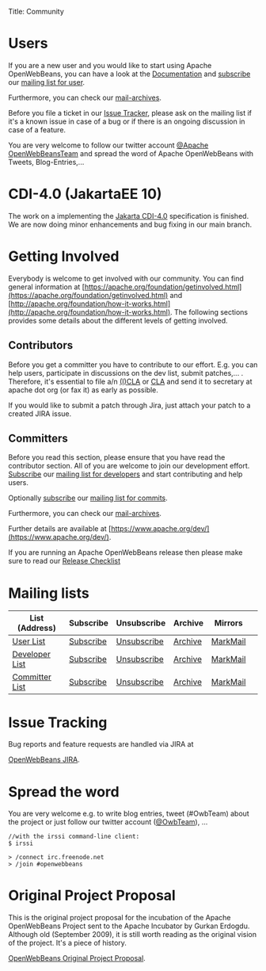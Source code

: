 Title: Community

# Users

If you are a new user and you would like to start using Apache OpenWebBeans,
you can have a look at the [Documentation](documentation.html) and
[subscribe](mailto:user-subscribe@openwebbeans.apache.org)
our [mailing list for user](mailto:user@openwebbeans.apache.org).

Furthermore, you can check our [mail-archives](#mailing-lists).

Before you file a ticket in our [Issue Tracker](https://issues.apache.org/jira/browse/OWB), please ask on the mailing list
if it's a known issue in case of a bug or if there is an ongoing discussion in case of a feature.

You are very welcome to follow our twitter account [@Apache OpenWebBeansTeam](https://twitter.com/OwbTeam)
and spread the word of Apache OpenWebBeans with Tweets, Blog-Entries,...

# CDI-4.0 (JakartaEE 10)

The work on a implementing the [Jakarta CDI-4.0](https://projects.eclipse.org/projects/ee4j.cdi/releases/4.0)
specification is finished. 
We are now doing minor enhancements and bug fixing in our main branch.

# Getting Involved

Everybody is welcome to get involved with our community. You can find general information at
[https://apache.org/foundation/getinvolved.html](https://apache.org/foundation/getinvolved.html)
and [http://apache.org/foundation/how-it-works.html](http://apache.org/foundation/how-it-works.html).
The following sections provides some details about the different levels of getting involved.

## Contributors

Before you get a committer you have to contribute to our effort. E.g. you can help users, participate in
discussions on the dev list, submit patches,... . Therefore, it's essential to file a/n
[(I)CLA](https://www.apache.org/licenses/icla.txt) or [CLA](https://www.apache.org/licenses/cla-corporate.txt)
and send it to secretary at apache dot org (or fax it) as early as possible.

If you would like to submit a patch through Jira, just attach your patch to a created JIRA issue.

## Committers

Before you read this section, please ensure that you have read the contributor section.
All of you are welcome to join our development effort. [Subscribe](mailto:dev-subscribe@openwebbeans.apache.org)
our [mailing list for developers](mailto:dev@openwebbeans.apache.org) and start contributing and help users.

Optionally [subscribe](mailto:commits-subscribe@openwebbeans.apache.org) our [mailing list for commits](mailto:commits@openwebbeans.apache.org).

Furthermore, you can check our [mail-archives](community.html#mailing-lists).

Further details are available at [https://www.apache.org/dev/](https://www.apache.org/dev/).

If you are running an Apache OpenWebBeans release then please make sure to read our [Release Checklist](release-checklist.html)


# Mailing lists

<table class="table">
<thead>
<tr>
<th>List (Address)</th>
<th>Subscribe</th>
<th>Unsubscribe</th>
<th>Archive</th>
<th>Mirrors</th>
<th></th>
</tr>
</thead>
<tbody>
<tr>
<td><a href="mailto:user@openwebbeans.apache.org">User List</a></td>
<td><a href="mailto:user-subscribe@openwebbeans.apache.org">Subscribe</a></td>
<td><a href="mailto:user-unsubscribe@openwebbeans.apache.org">Unsubscribe</a></td>
<td><a href="https://mail-archives.apache.org/mod_mbox/openwebbeans-user/">Archive</a></td>
<td><a href="https://markmail.org/search/?q=list%3Aorg.apache.openwebbeans.user+order%3Adate-backward">MarkMail</a></td>
<td></td>
</tr>
<tr>
<td><a href="mailto:dev@openwebbeans.apache.org">Developer List</a></td>
<td><a href="mailto:dev-subscribe@openwebbeans.apache.org">Subscribe</a></td>
<td><a href="mailto:dev-unsubscribe@openwebbeans.apache.org">Unsubscribe</a></td>
<td><a href="https://mail-archives.apache.org/mod_mbox/openwebbeans-dev/">Archive</a></td>
<td><a href="https://markmail.org/search/?q=list%3Aorg.apache.openwebbeans.dev+order%3Adate-backward">MarkMail</a></td>
<td></td>
</tr>
<tr>
<td><a href="mailto:commits@openwebbeans.apache.org">Committer List</a></td>
<td><a href="mailto:commits-subscribe@openwebbeans.apache.org">Subscribe</a></td>
<td><a href="mailto:commits-unsubscribe@openwebbeans.apache.org">Unsubscribe</a></td>
<td><a href="https://mail-archives.apache.org/mod_mbox/openwebbeans-commits/">Archive</a></td>
<td><a href="https://markmail.org/search/?q=list%3Aorg.apache.openwebbeans.commit+order%3Adate-backward">MarkMail</a></td>
<td></td>
</tr>
</tbody>
</table>

# Issue Tracking

Bug reports and feature requests are handled via JIRA at

[OpenWebBeans JIRA](https://issues.apache.org/jira/browse/OWB).

# Spread the word

You are very welcome e.g. to write blog entries, tweet (#OwbTeam) about the project
or just follow our twitter account ([@OwbTeam](https://twitter.com/OwbTeam)), ...

```
//with the irssi command-line client:
$ irssi

> /connect irc.freenode.net
> /join #openwebbeans
```

# Original Project Proposal

This is the original project proposal for the incubation of the Apache OpenWebBeans Project sent to the Apache Incubator by Gurkan Erdogdu. Although old (September 2009), it is still worth reading as the original vision of the project. It's a piece of history.

[OpenWebBeans Original Project Proposal](https://wiki.apache.org/incubator/OpenWebBeansProposal).  
